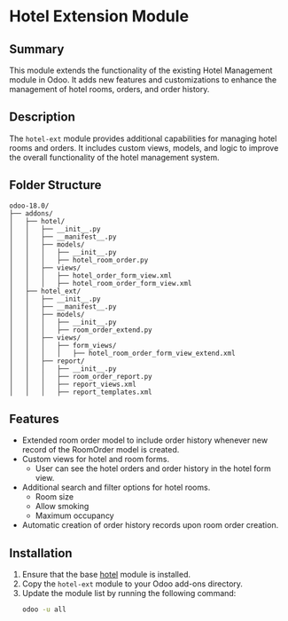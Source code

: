 # Hotel Extension Module

## Summary
This module extends the functionality of the existing Hotel Management module in Odoo. It adds new features and customizations to enhance the management of hotel rooms, orders, and order history.

## Description
The `hotel-ext` module provides additional capabilities for managing hotel rooms and orders. It includes custom views, models, and logic to improve the overall functionality of the hotel management system.

## Folder Structure
```plain_text
odoo-18.0/
├── addons/
│   ├── hotel/
│   │   ├── __init__.py
│   │   ├── __manifest__.py
│   │   ├── models/
│   │   │   ├── __init__.py
│   │   │   ├── hotel_room_order.py
│   │   ├── views/
│   │   │   ├── hotel_order_form_view.xml
│   │   │   ├── hotel_room_order_form_view.xml
│   ├── hotel_ext/
│   │   ├── __init__.py
│   │   ├── __manifest__.py
│   │   ├── models/
│   │   │   ├── __init__.py
│   │   │   ├── room_order_extend.py
│   │   ├── views/
│   │   │   ├── form_views/
│   │   │   │   ├── hotel_room_order_form_view_extend.xml
│   │   ├── report/
│   │   │   ├── __init__.py
│   │   │   ├── room_order_report.py
│   │   │   ├── report_views.xml
│   │   │   ├── report_templates.xml
```
## Features
- Extended room order model to include order history whenever new record of the RoomOrder model is created.
- Custom views for hotel and room forms.
  - User can see the hotel orders and order history in the hotel form view.
- Additional search and filter options for hotel rooms.
  - Room size
  - Allow smoking
  - Maximum occupancy
- Automatic creation of order history records upon room order creation.

## Installation
1. Ensure that the base [hotel](https://github.com/quandoan21-legion/hotel_management_odoo) module is installed.
2. Copy the `hotel-ext` module to your Odoo add-ons directory.
3. Update the module list by running the following command:
   ```bash
   odoo -u all